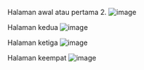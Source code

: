 Halaman awal atau pertama
2. ![image](https://github.com/user-attachments/assets/f5ed326b-a412-4fbc-a547-311426a90de5)

Halaman kedua
![image](https://github.com/user-attachments/assets/38934b34-0b8f-4be2-8dc1-890f8e19bfe9)

Halaman ketiga
![image](https://github.com/user-attachments/assets/789f6028-259c-4328-872f-e9c35031dd68)

Halaman keempat
![image](https://github.com/user-attachments/assets/e4a29d0a-a2a4-4b11-87e9-56cfc5053b5f)



